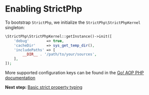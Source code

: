 # Enabling StrictPhp

To bootstrap `StrictPhp`, we initialize the `StrictPhp\StrictPhpKernel` singleton:

```php
\StrictPhp\StrictPhpKernel::getInstance()->init([
    'debug'        => true,
    'cacheDir'     => sys_get_temp_dir(),
    'includePaths' => [
        __DIR__ . '/path/to/your/sources',
    ],
]);
```

More supported configuration keys can be found in the [Go! AOP PHP documentation](http://go.aopphp.com/docs/initial-configuration)

**Next step:** [Basic strict property typing](basic-strict.md)
